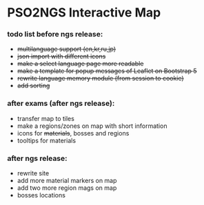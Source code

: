 # PSO2NGS Interactive Map

### todo list before ngs release:
- ~~multilanguage support (en,kr,ru,jp)~~
- ~~json import with different icons~~
- ~~make a select language page more readable~~
- ~~make a template for popup messages of Leaflet on Bootstrap 5~~
- ~~rewrite language memory module (from session to cookie)~~
- ~~add sorting~~

### after exams (after ngs release):
- transfer map to tiles
- make a regions/zones on map with short information
- icons for ~~materials~~, bosses and regions
- tooltips for materials

### after ngs release:
- rewrite site
- add more material markers on map
- add two more region mags on map
- bosses locations
